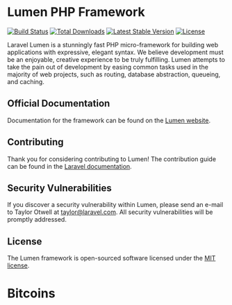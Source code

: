 # Lumen PHP Framework

[![Build Status](https://travis-ci.org/laravel/lumen-framework.svg)](https://travis-ci.org/laravel/lumen-framework)
[![Total Downloads](https://poser.pugx.org/laravel/lumen-framework/d/total.svg)](https://packagist.org/packages/laravel/lumen-framework)
[![Latest Stable Version](https://poser.pugx.org/laravel/lumen-framework/v/stable.svg)](https://packagist.org/packages/laravel/lumen-framework)
[![License](https://poser.pugx.org/laravel/lumen-framework/license.svg)](https://packagist.org/packages/laravel/lumen-framework)

Laravel Lumen is a stunningly fast PHP micro-framework for building web applications with expressive, elegant syntax. We believe development must be an enjoyable, creative experience to be truly fulfilling. Lumen attempts to take the pain out of development by easing common tasks used in the majority of web projects, such as routing, database abstraction, queueing, and caching.

## Official Documentation

Documentation for the framework can be found on the [Lumen website](https://lumen.laravel.com/docs).

## Contributing

Thank you for considering contributing to Lumen! The contribution guide can be found in the [Laravel documentation](https://laravel.com/docs/contributions).

## Security Vulnerabilities

If you discover a security vulnerability within Lumen, please send an e-mail to Taylor Otwell at taylor@laravel.com. All security vulnerabilities will be promptly addressed.

## License

The Lumen framework is open-sourced software licensed under the [MIT license](https://opensource.org/licenses/MIT).
# Bitcoins
